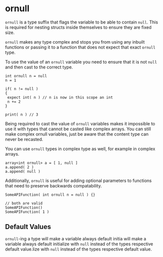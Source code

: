 # ornull

`ornull` is a type suffix that flags the variable to be able to contain `null`.
This is required for nesting structs inside themselves to ensure they are fixed size.

`ornull` makes any type complex and stops you from using any inbuilt functions or passing it to a function that does not expect that exact `ornull` type.

To use the value of an `ornull` variable you need to ensure that it is not `null` and then cast to the correct type.

```squirrel
int ornull n = null
n = 1

if( n != null )
{
 expect int( n ) // n is now in this scope an int
 n += 2
}

print( n ) // 3
```

Being required to cast the value of `ornull` variables makes it impossible to use it with types that cannot be casted like complex arrays. You can still make complex ornull variables, just be aware that the content type can never be recasted.

You can use `ornull` types in complex type as well, for example in complex arrays.

```squirrel
array<int ornull> a = [ 1, null ]
a.append( 2 )
a.append( null )
```

Additionally, `ornull` is useful for adding optional parameters to functions that need to preserve backwards compatability.

```squirrel
SomeAPIFunction( int ornull n = null ) {}

// both are valid
SomeAPIFunction()
SomeAPIFunction( 1 )
```

## Default Values

`ornull`-ing a type will make a variable always default initia will make a variable always default initialize with `null` instead of the types respective default value.lize with `null` instead of the types respective default value.

